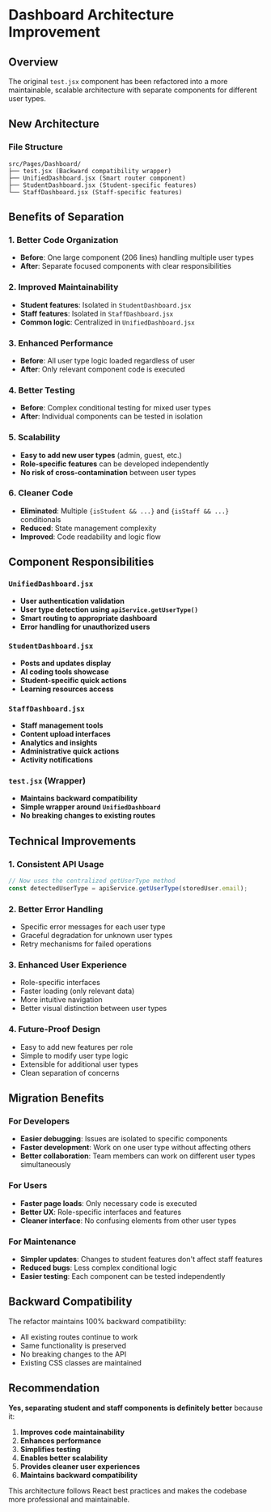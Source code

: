 # Dashboard Architecture Improvement

## Overview
The original `test.jsx` component has been refactored into a more maintainable, scalable architecture with separate components for different user types.

## New Architecture

### File Structure
```
src/Pages/Dashboard/
├── test.jsx (Backward compatibility wrapper)
├── UnifiedDashboard.jsx (Smart router component)
├── StudentDashboard.jsx (Student-specific features)
└── StaffDashboard.jsx (Staff-specific features)
```

## Benefits of Separation

### 1. **Better Code Organization**
- **Before**: One large component (206 lines) handling multiple user types
- **After**: Separate focused components with clear responsibilities

### 2. **Improved Maintainability**
- **Student features**: Isolated in `StudentDashboard.jsx`
- **Staff features**: Isolated in `StaffDashboard.jsx`
- **Common logic**: Centralized in `UnifiedDashboard.jsx`

### 3. **Enhanced Performance**
- **Before**: All user type logic loaded regardless of user
- **After**: Only relevant component code is executed

### 4. **Better Testing**
- **Before**: Complex conditional testing for mixed user types
- **After**: Individual components can be tested in isolation

### 5. **Scalability**
- **Easy to add new user types** (admin, guest, etc.)
- **Role-specific features** can be developed independently
- **No risk of cross-contamination** between user types

### 6. **Cleaner Code**
- **Eliminated**: Multiple `{isStudent && ...}` and `{isStaff && ...}` conditionals
- **Reduced**: State management complexity
- **Improved**: Code readability and logic flow

## Component Responsibilities

### `UnifiedDashboard.jsx`
- **User authentication validation**
- **User type detection using `apiService.getUserType()`**
- **Smart routing to appropriate dashboard**
- **Error handling for unauthorized users**

### `StudentDashboard.jsx`
- **Posts and updates display**
- **AI coding tools showcase**
- **Student-specific quick actions**
- **Learning resources access**

### `StaffDashboard.jsx`
- **Staff management tools**
- **Content upload interfaces**
- **Analytics and insights**
- **Administrative quick actions**
- **Activity notifications**

### `test.jsx` (Wrapper)
- **Maintains backward compatibility**
- **Simple wrapper around `UnifiedDashboard`**
- **No breaking changes to existing routes**

## Technical Improvements

### 1. **Consistent API Usage**
```javascript
// Now uses the centralized getUserType method
const detectedUserType = apiService.getUserType(storedUser.email);
```

### 2. **Better Error Handling**
- Specific error messages for each user type
- Graceful degradation for unknown user types
- Retry mechanisms for failed operations

### 3. **Enhanced User Experience**
- Role-specific interfaces
- Faster loading (only relevant data)
- More intuitive navigation
- Better visual distinction between user types

### 4. **Future-Proof Design**
- Easy to add new features per role
- Simple to modify user type logic
- Extensible for additional user types
- Clean separation of concerns

## Migration Benefits

### For Developers
- **Easier debugging**: Issues are isolated to specific components
- **Faster development**: Work on one user type without affecting others
- **Better collaboration**: Team members can work on different user types simultaneously

### For Users
- **Faster page loads**: Only necessary code is executed
- **Better UX**: Role-specific interfaces and features
- **Cleaner interface**: No confusing elements from other user types

### For Maintenance
- **Simpler updates**: Changes to student features don't affect staff features
- **Reduced bugs**: Less complex conditional logic
- **Easier testing**: Each component can be tested independently

## Backward Compatibility
The refactor maintains 100% backward compatibility:
- All existing routes continue to work
- Same functionality is preserved
- No breaking changes to the API
- Existing CSS classes are maintained

## Recommendation
**Yes, separating student and staff components is definitely better** because it:
1. **Improves code maintainability**
2. **Enhances performance**
3. **Simplifies testing**
4. **Enables better scalability**
5. **Provides cleaner user experiences**
6. **Maintains backward compatibility**

This architecture follows React best practices and makes the codebase more professional and maintainable.
